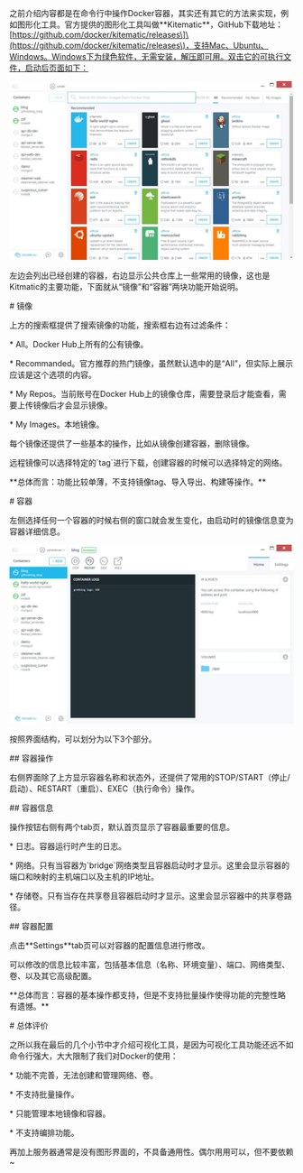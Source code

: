 之前介绍内容都是在命令行中操作Docker容器，其实还有其它的方法来实现，例如图形化工具。官方提供的图形化工具叫做\*\*Kitematic\*\*，GitHub下载地址：\[https://github.com/docker/kitematic/releases\]\(https://github.com/docker/kitematic/releases\)，支持Mac、Ubuntu、Windows。Windows下为绿色软件，无需安装，解压即可用。双击它的可执行文件，启动后页面如下：

![](/assets/160b5961aad45044.jpg)

左边会列出已经创建的容器，右边显示公共仓库上一些常用的镜像，这也是Kitmatic的主要功能，下面就从“镜像”和“容器”两块功能开始说明。



\# 镜像

上方的搜索框提供了搜索镜像的功能，搜索框右边有过滤条件：

\* All。Docker Hub上所有的公有镜像。

\* Recommanded。官方推荐的热门镜像，虽然默认选中的是“All”，但实际上展示应该是这个选项的内容。

\* My Repos。当前账号在Docker Hub上的镜像仓库，需要登录后才能查看，需要上传镜像后才会显示镜像。

\* My Images。本地镜像。



每个镜像还提供了一些基本的操作，比如从镜像创建容器，删除镜像。



远程镜像可以选择特定的\`tag\`进行下载，创建容器的时候可以选择特定的网络。



\*\*总体而言：功能比较单薄，不支持镜像tag、导入导出、构建等操作。\*\*



\# 容器



左侧选择任何一个容器的时候右侧的窗口就会发生变化，由启动时的镜像信息变为容器详细信息。

![](/assets/160b5ab8980794cb.jpg)

按照界面结构，可以划分为以下3个部分。



\#\# 容器操作

右侧界面除了上方显示容器名称和状态外，还提供了常用的STOP/START（停止/启动）、RESTART（重启）、EXEC（执行命令）操作。



\#\# 容器信息

操作按钮右侧有两个tab页，默认首页显示了容器最重要的信息。

\* 日志。容器运行时产生的日志。

\* 网络。只有当容器为\`bridge\`网络类型且容器启动时才显示。这里会显示容器的端口和映射的主机端口以及主机的IP地址。

\* 存储卷。只有当存在共享卷且容器启动时才显示。这里会显示容器中的共享卷路径。



\#\# 容器配置

点击\*\*Settings\*\*tab页可以对容器的配置信息进行修改。

可以修改的信息比较丰富，包括基本信息（名称、环境变量）、端口、网络类型、卷、以及其它高级配置。



\*\*总体而言：容器的基本操作都支持，但是不支持批量操作使得功能的完整性略有遗憾。\*\*



\# 总体评价



之所以我在最后的几个小节中才介绍可视化工具，是因为可视化工具功能还远不如命令行强大，大大限制了我们对Docker的使用：

\* 功能不完善，无法创建和管理网络、卷。

\* 不支持批量操作。

\* 只能管理本地镜像和容器。

\* 不支持编排功能。



再加上服务器通常是没有图形界面的，不具备通用性。偶尔用用可以，但不要依赖~




